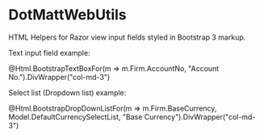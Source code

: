 # DotMattWebUtils
HTML Helpers for Razor view input fields styled in Bootstrap 3 markup.

Text input field example:

  @Html.BootstrapTextBoxFor(m => m.Firm.AccountNo, "Account No.").DivWrapper("col-md-3")
  
Select list (Dropdown list) example:

@Html.BootstrapDropDownListFor(m => m.Firm.BaseCurrency, Model.DefaultCurrencySelectList, "Base Currency").DivWrapper("col-md-3")
